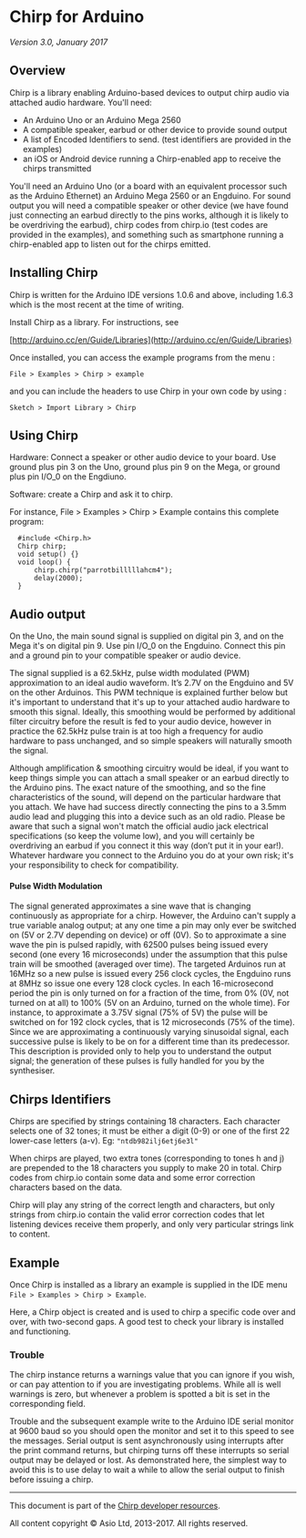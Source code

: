 # Chirp for Arduino

*Version 3.0, January 2017*

## Overview

Chirp is a library enabling Arduino-based devices to output chirp audio via attached audio hardware. You'll need:

 * An Arduino Uno or an Arduino Mega 2560
 * A compatible speaker, earbud or other device to provide sound output
 * A list of Encoded Identifiers to send. (test identifiers are provided in the examples)
 * an iOS or Android device running a Chirp-enabled app to receive the chirps transmitted

You'll need an Arduino Uno (or a board with an equivalent processor such as the Arduino Ethernet) an Arduino Mega 2560 or an Engduino. For sound output you will need a compatible speaker or other device (we have found just connecting an earbud directly to the pins works, although it is likely to be overdriving the earbud), chirp codes from chirp.io (test codes are provided in the examples), and something such as smartphone running a chirp-enabled app to listen out for the chirps emitted.

## Installing Chirp

Chirp is written for the Arduino IDE versions 1.0.6 and above, including 1.6.3 which is the most recent at the time of writing. 

Install Chirp as a library. For instructions, see 

[http://arduino.cc/en/Guide/Libraries](http://arduino.cc/en/Guide/Libraries)

Once installed, you can access the example programs from the menu :

```File > Examples > Chirp > example ```

and you can include the headers to use Chirp in your own code by using :

```Sketch > Import Library > Chirp```

## Using Chirp

Hardware: Connect a speaker or other audio device to your board. Use ground plus pin 3 on the Uno, ground plus pin 9 on the Mega, or ground plus pin I/O_0 on the Engdiuno.

Software: create a Chirp  and ask it to chirp. 

For instance, File > Examples > Chirp > Example contains this complete program:

      #include <Chirp.h>
      Chirp chirp;
      void setup() {}
      void loop() {
          chirp.chirp("parrotbilllllahcm4");
          delay(2000);
      }

## Audio output

On the Uno, the main sound signal is supplied on digital pin 3, and on the Mega it's on digital pin 9. Use pin I/O_0 on the Engduino. Connect this pin and a ground pin to your compatible speaker or audio device.

The signal supplied is a 62.5kHz, pulse width modulated (PWM) approximation to an ideal audio waveform. It’s 2.7V on the Engduino and 5V on the other Arduinos. This PWM technique is explained further below but it's important to understand that it's up to your attached audio hardware to smooth this signal. Ideally, this smoothing would be performed by additional filter circuitry before the result is fed to your audio device, however in practice the 62.5kHz pulse train is at too high a frequency for audio hardware to pass unchanged, and so simple speakers will naturally smooth the signal.

Although amplification & smoothing circuitry would be ideal, if you want to keep things simple you can attach a small speaker or an earbud directly to the Arduino pins. The exact nature of the smoothing, and so the fine characteristics of the sound, will depend on the particular hardware that you attach. We have had success directly connecting the pins to a 3.5mm audio lead and plugging this into a device such as an old radio. Please be aware that such a signal won't match the official audio jack electrical specifications (so keep the volume low), and you will certainly be overdriving an earbud if you connect it this way (don’t put it in your ear!). Whatever hardware you connect to the Arduino you do at your own risk; it's your responsibility to check for compatibility.

#### Pulse Width Modulation

The signal generated approximates a sine wave that is changing continuously as appropriate for a chirp. However, the Arduino can't supply a true variable analog output; at any one time a pin may only ever be switched on (5V or 2.7V depending on device) or off (0V). So to approximate a sine wave the pin is pulsed rapidly, with 62500 pulses being issued every second (one every 16 microseconds) under the assumption that this pulse train will be smoothed (averaged over time). The targeted Arduinos run at 16MHz so a new pulse is issued every 256 clock cycles, the Engduino runs at 8MHz so issue one every 128 clock cycles. In each 16-microsecond period the pin is only turned on for a fraction of the time, from 0% (0V, not turned on at all) to 100% (5V on an Arduino, turned on the whole time). For instance, to approximate a 3.75V signal (75% of 5V) the pulse will be switched on for 192 clock cycles, that is 12 microseconds (75% of the time). Since we are approximating a continuously varying sinusoidal signal, each successive pulse is likely to be on for a different time than its predecessor. This description is provided only to help you to understand the output signal; the generation of these pulses is fully handled for you by the synthesiser. 

## Chirps Identifiers

Chirps are specified by strings containing 18 characters. Each character selects one of 32 tones; it must be either a digit (0-9) or one of the first 22 lower-case letters (a-v). Eg: ```"ntdb982ilj6etj6e3l"```

When chirps are played, two extra tones (corresponding to tones h and j) are prepended to the 18 characters you supply to make 20 in total. Chirp codes from chirp.io contain some data and some error correction characters based on the data. 

Chirp will play any string of the correct length and characters, but only strings from chirp.io contain the valid error correction codes that let listening devices receive them properly, and only very particular strings link to content.
 
## Example

Once Chirp is installed as a library an example is supplied in the IDE menu ```File > Examples > Chirp > Example```. 

Here, a Chirp object is created and is used to chirp a specific code over and over, with two-second gaps. A good test to check your library is installed and functioning.

### Trouble

The chirp instance returns a warnings value that you can ignore if you wish, or can pay attention to if you are investigating problems. While all is well warnings is zero, but whenever a problem is spotted a bit is set in the corresponding field.

Trouble and the subsequent example write to the Arduino IDE serial monitor at 9600 baud so you should open the monitor and set it to this speed to see the messages. Serial output is sent asynchronously using interrupts after the print command returns, but chirping turns off these interrupts so serial output may be delayed or lost. As demonstrated here, the simplest way to avoid this is to use delay to wait a while to allow the serial output to finish before issuing a chirp.

***

This document is part of the [Chirp developer resources](http://developers.chirp.io).

All content copyright &copy; Asio Ltd, 2013-2017. All rights reserved.
